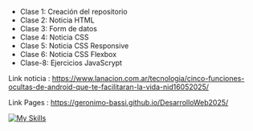 

- Clase 1: Creación del repositorio  
- Clase 2: Noticia HTML  
- Clase 3: Form de datos  
- Clase 4: Noticia CSS  
- Clase 5: Noticia CSS Responsive
- Clase 6: Noticia CSS Flexbox
- Clase-8: Ejercicios JavaScrypt

Link noticia : https://www.lanacion.com.ar/tecnologia/cinco-funciones-ocultas-de-android-que-te-facilitaran-la-vida-nid16052025/

Link Pages : https://geronimo-bassi.github.io/DesarrolloWeb2025/

[![My Skills](https://skillicons.dev/icons?i=html,css,js)](https://skillicons.dev)
